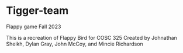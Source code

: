 # Tigger-team
Flappy game 
Fall 2023

This is a recreation of Flappy Bird for COSC 325 Created by Johnathan Sheikh, Dylan Gray, John McCoy, and Mincie Richardson
